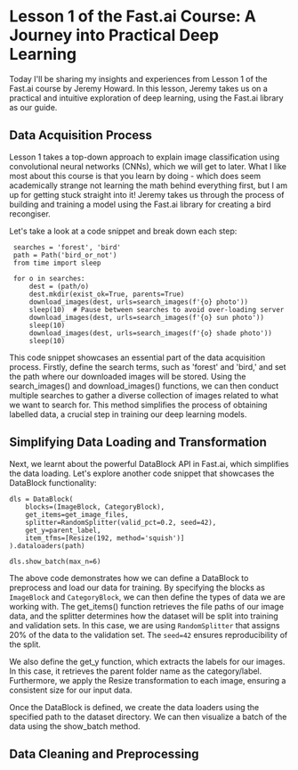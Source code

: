  # Lesson 1 of the Fast.ai Course: A Journey into Practical Deep Learning
 
 Today I'll be sharing my insights and experiences from Lesson 1 
 of the Fast.ai course by Jeremy Howard. In this lesson, Jeremy takes us on a practical 
 and intuitive exploration of deep learning, using the Fast.ai library as our guide.

## Data Acquisition Process

Lesson 1 takes a top-down approach to explain image classification using convolutional neural networks (CNNs), which we will get to later. What I like most about this course is that you learn  by doing - which does seem academically strange not learning the math behind everything first, but I am up for getting stuck straight into it! Jeremy takes us through the process of building and training a model using the Fast.ai library for creating a bird recongiser.

Let's take a look at a code snippet and break down each step:

```
 searches = 'forest', 'bird'
 path = Path('bird_or_not')
 from time import sleep

 for o in searches:
     dest = (path/o)
     dest.mkdir(exist_ok=True, parents=True)
     download_images(dest, urls=search_images(f'{o} photo'))
     sleep(10)  # Pause between searches to avoid over-loading server
     download_images(dest, urls=search_images(f'{o} sun photo'))
     sleep(10)
     download_images(dest, urls=search_images(f'{o} shade photo'))
     sleep(10)

```

This code snippet showcases an essential part of the data acquisition process. Firstly, define the search terms, such as 'forest' and 'bird,' and set the path where our downloaded images will be stored. Using the search_images() and download_images() functions, we can then conduct multiple searches to gather a diverse collection of images related to what we want to search for. This method simplifies the process of obtaining labelled data, a crucial step in training our deep learning models.

## Simplifying Data Loading and Transformation

Next, we learnt about the powerful DataBlock API in Fast.ai, which simplifies the data loading. Let's explore another code snippet that showcases the DataBlock functionality:

```
dls = DataBlock(
    blocks=(ImageBlock, CategoryBlock),
    get_items=get_image_files,
    splitter=RandomSplitter(valid_pct=0.2, seed=42),
    get_y=parent_label,
    item_tfms=[Resize(192, method='squish')]
).dataloaders(path)

dls.show_batch(max_n=6)
```
The above code demonstrates how we can define a DataBlock to preprocess and load our data for training. By specifying the blocks as `ImageBlock` and `CategoryBlock`, we can then define the types of data we are working with. The get_items() function retrieves the file paths of our image data, and the splitter determines how the dataset will be split into training and validation sets. In this case, we are using `RandomSplitter` that assigns 20% of the data to the validation set. The `seed=42` ensures reproducibility of the split.

We also define the get_y function, which extracts the labels for our images. In this case, it retrieves the parent folder name as the category/label. Furthermore, we apply the Resize transformation to each image, ensuring a consistent size for our input data.

Once the DataBlock is defined, we create the data loaders using the specified path to the dataset directory. We can then visualize a batch of the data using the show_batch method.





## Data Cleaning and Preprocessing

## 

